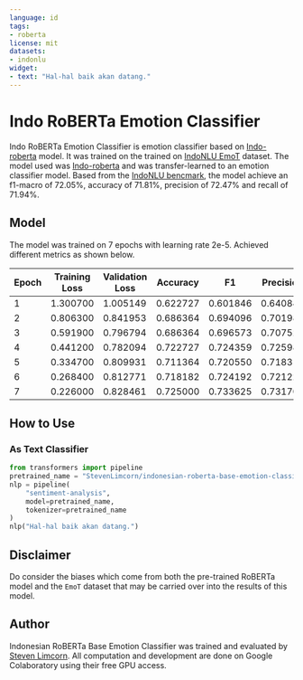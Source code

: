 ```yaml
---
language: id
tags:
- roberta
license: mit
datasets:
- indonlu
widget:
- text: "Hal-hal baik akan datang."
---
```


# Indo RoBERTa Emotion Classifier

Indo RoBERTa Emotion Classifier is emotion classifier based on [Indo-roberta](https://huggingface.co/flax-community/indonesian-roberta-base) model. It was trained on the trained on [IndoNLU EmoT](https://huggingface.co/datasets/indonlu) dataset. The model used was [Indo-roberta](https://huggingface.co/flax-community/indonesian-roberta-base) and was transfer-learned to an emotion classifier model. Based from the [IndoNLU bencmark](https://www.indobenchmark.com/), the model achieve an f1-macro of 72.05%, accuracy of 71.81%, precision of 72.47% and recall of 71.94%.

## Model

The model was trained on 7 epochs with learning rate 2e-5. Achieved different metrics as shown below.

| Epoch | Training Loss | Validation Loss | Accuracy | F1       | Precision | Recall   |
|-------|---------------|-----------------|----------|----------|-----------|----------|
|     1 |      1.300700 |        1.005149 | 0.622727 | 0.601846 |  0.640845 | 0.611144 |
|     2 |      0.806300 |        0.841953 | 0.686364 | 0.694096 |  0.701984 | 0.696657 |
|     3 |      0.591900 |        0.796794 | 0.686364 | 0.696573 |  0.707520 | 0.691671 |
|     4 |      0.441200 |        0.782094 | 0.722727 | 0.724359 |  0.725985 | 0.730229 |
|     5 |      0.334700 |        0.809931 | 0.711364 | 0.720550 |  0.718318 | 0.724608 |
|     6 |      0.268400 |        0.812771 | 0.718182 | 0.724192 |  0.721222 | 0.729195 |
|     7 |      0.226000 |        0.828461 | 0.725000 | 0.733625 |  0.731709 | 0.735800 |

## How to Use
### As Text Classifier
```python
from transformers import pipeline
pretrained_name = "StevenLimcorn/indonesian-roberta-base-emotion-classifier"
nlp = pipeline(
    "sentiment-analysis",
    model=pretrained_name,
    tokenizer=pretrained_name
)
nlp("Hal-hal baik akan datang.")
```
## Disclaimer
Do consider the biases which come from both the pre-trained RoBERTa model and the `EmoT` dataset that may be carried over into the results of this model.
## Author
Indonesian RoBERTa Base Emotion Classifier was trained and evaluated by [Steven Limcorn](https://github.com/stevenlimcorn). All computation and development are done on Google Colaboratory using their free GPU access.
